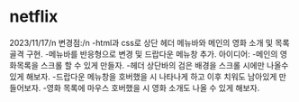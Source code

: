 # netflix

2023/11/17/n
변경점:/n
-html과 css로 상단 헤더 메뉴바와 메인의 영화 소개 및 목록 골격 구현.
-메뉴바를 반응형으로 변경 및 드랍다운 메뉴창 추가.
아이디어:
-메인의 영화목록을 스크롤 할 수 있게 만들자.
-헤더 상단바의 검은 배경을 스크롤 시에만 나올수 있게 해보자.
-드랍다운 메뉴창을 호버했을 시 나타나게 하고 이후 치워도 남아있게 만들어보자.
-영화 목록에 마우스 호버했을 시 영화 소개도 나올 수 있게 해보자.


